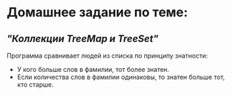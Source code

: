 # **Домашнее задание по теме:** 
## *"Коллекции TreeMap и TreeSet"*


Программа сравнивает людей из списка по принципу знатности:
* У кого больше слов в фамилии, тот более знатен.
* Если количества слов в фамилии одинаковы, то знатен больше тот, кто старше.

